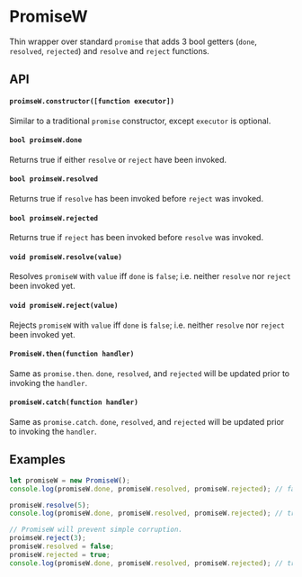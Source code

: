 # PromiseW

Thin wrapper over standard `promise` that adds 3 bool getters (`done`, `resolved`, `rejected`) and `resolve` and `reject` functions.

## API

#### `proimseW.constructor([function executor])`

Similar to a traditional `promise` constructor, except `executor` is optional.

#### `bool proimseW.done`

Returns true if either `resolve` or `reject` have been invoked.

#### `bool proimseW.resolved`

Returns true if `resolve` has been invoked before `reject` was invoked.

#### `bool proimseW.rejected`

Returns true if `reject` has been invoked before `resolve` was invoked. 

#### `void promiseW.resolve(value)`

Resolves `promiseW` with `value` iff `done` is `false`; i.e. neither `resolve` nor `reject` been invoked yet. 

#### `void promiseW.reject(value)`

Rejects `promiseW` with `value` iff `done` is `false`; i.e. neither `resolve` nor `reject` been invoked yet. 

#### `PromiseW.then(function handler)`

Same as `promise.then`. `done`, `resolved`, and `rejected` will be updated prior to invoking the `handler`.

#### `promiseW.catch(function handler)`

Same as `promise.catch`. `done`, `resolved`, and `rejected` will be updated prior to invoking the `handler`.

## Examples

```js
let promiseW = new PromiseW();
console.log(promiseW.done, promiseW.resolved, promiseW.rejected); // false, false, false 

promiseW.resolve(5);
console.log(promiseW.done, promiseW.resolved, promiseW.rejected); // true true, false 

// PromiseW will prevent simple corruption.
proimseW.reject(3);
promiseW.resolved = false;
promiseW.rejected = true;
console.log(promiseW.done, promiseW.resolved, promiseW.rejected); // true true, false 
```

